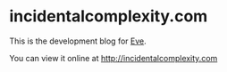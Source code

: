 incidentalcomplexity.com
===================
This is the development blog for [Eve](http://witheve.com).

You can view it online at  http://incidentalcomplexity.com


